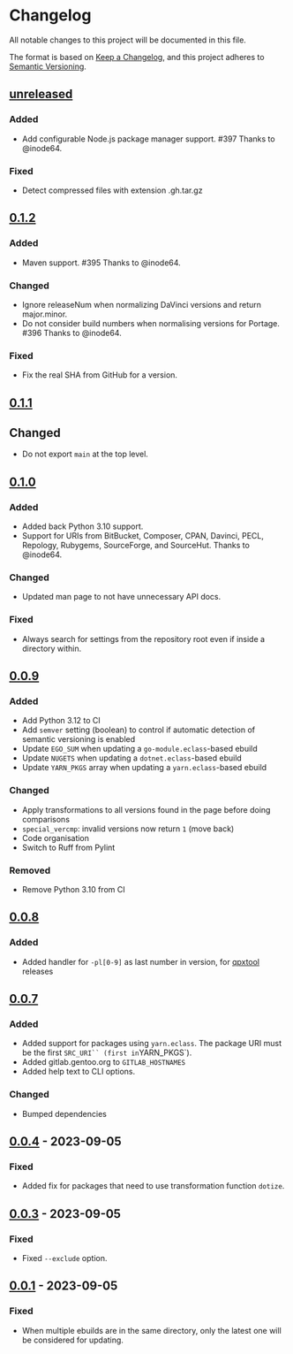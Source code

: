 <!-- markdownlint-configure-file {"MD024": { "siblings_only": true } } -->

# Changelog

All notable changes to this project will be documented in this file.

The format is based on [Keep a Changelog](https://keepachangelog.com/en/1.0.0/),
and this project adheres to
[Semantic Versioning](https://semver.org/spec/v2.0.0.html).

## [unreleased]

### Added

- Add configurable Node.js package manager support. #397 Thanks to @inode64.

### Fixed

- Detect compressed files with extension .gh.tar.gz

## [0.1.2]

### Added

- Maven support. #395 Thanks to @inode64.

### Changed

- Ignore releaseNum when normalizing DaVinci versions and return major.minor.
- Do not consider build numbers when normalising versions for Portage. #396 Thanks to @inode64.

### Fixed

- Fix the real SHA from GitHub for a version.

## [0.1.1]

## Changed

- Do not export `main` at the top level.

## [0.1.0]

### Added

- Added back Python 3.10 support.
- Support for URIs from BitBucket, Composer, CPAN, Davinci, PECL, Repology, Rubygems, SourceForge, and
  SourceHut. Thanks to @inode64.

### Changed

- Updated man page to not have unnecessary API docs.

### Fixed

- Always search for settings from the repository root even if inside a directory within.

## [0.0.9]

### Added

- Add Python 3.12 to CI
- Add `semver` setting (boolean) to control if automatic detection of semantic versioning is enabled
- Update `EGO_SUM` when updating a `go-module.eclass`-based ebuild
- Update `NUGETS` when updating a `dotnet.eclass`-based ebuild
- Update `YARN_PKGS` array when updating a `yarn.eclass`-based ebuild

### Changed

- Apply transformations to all versions found in the page before doing comparisons
- `special_vercmp`: invalid versions now return `1` (move back)
- Code organisation
- Switch to Ruff from Pylint

### Removed

- Remove Python 3.10 from CI

## [0.0.8]

### Added

- Added handler for `-pl[0-9]` as last number in version, for
  [qpxtool](https://github.com/speed47/qpxtool) releases

## [0.0.7]

### Added

- Added support for packages using `yarn.eclass`. The package URI must be the first `SRC_URI``
(first in`YARN_PKGS`).
- Added gitlab.gentoo.org to `GITLAB_HOSTNAMES`
- Added help text to CLI options.

### Changed

- Bumped dependencies

## [0.0.4] - 2023-09-05

### Fixed

- Added fix for packages that need to use transformation function `dotize`.

## [0.0.3] - 2023-09-05

### Fixed

- Fixed `--exclude` option.

## [0.0.1] - 2023-09-05

### Fixed

- When multiple ebuilds are in the same directory, only the latest one will be considered for updating.

[unreleased]: https://github.com/Tatsh/livecheck/compare/v0.1.2...HEAD
[0.1.2]: https://github.com/Tatsh/livecheck/compare/v0.1.1...v0.1.2
[0.1.1]: https://github.com/Tatsh/livecheck/compare/v0.1.0...v0.1.1
[0.1.0]: https://github.com/Tatsh/livecheck/compare/v0.0.13...v0.1.0
[0.0.9]: https://github.com/Tatsh/livecheck/compare/v0.0.8...v0.0.9
[0.0.8]: https://github.com/Tatsh/livecheck/compare/v0.0.7...v0.0.8
[0.0.7]: https://github.com/Tatsh/livecheck/compare/v0.0.6...v0.0.7
[0.0.4]: https://github.com/Tatsh/livecheck/compare/v0.0.3...v0.0.4
[0.0.3]: https://github.com/Tatsh/livecheck/compare/v0.0.2...v0.0.3
[0.0.1]: https://github.com/Tatsh/livecheck/releases/tag/v0.0.1
